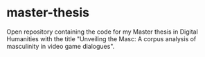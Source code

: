 # master-thesis
Open repository containing the code for my Master thesis in Digital Humanities with the title "Unveiling the Masc: A corpus analysis of masculinity in video game dialogues".
